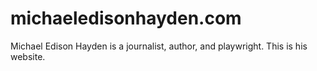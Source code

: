 # michaeledisonhayden.com
Michael Edison Hayden is a journalist, author, and playwright. This is his website.
